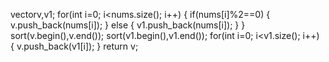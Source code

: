 vector<int>v,v1;
for(int i=0; i<nums.size(); i++)
{
if(nums[i]%2==0)
{
v.push_back(nums[i]);
}
else
{
v1.push_back(nums[i]);
}
}
sort(v.begin(),v.end());
sort(v1.begin(),v1.end());
for(int i=0; i<v1.size(); i++)
{
v.push_back(v1[i]);
}
return v;